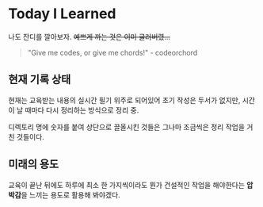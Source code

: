 # Today I Learned

나도 잔디를 깔아보자. <del>예쁘게 까는 것은 이미 글러버렸...</del>

> "Give me codes, or give me chords!" - codeorchord

## 현재 기록 상태

현재는 교육받는 내용의 실시간 필기 위주로 되어있어 초기 작성은 두서가 없지만, 시간이 날 때마다 다시 정리하는 방식으로 정리 중.

디렉토리 명에 숫자를 붙여 상단으로 끌올시킨 것들은 그나마 조금씩은 정리 작업을 거친 것들이다.

## 미래의 용도

교육이 끝난 뒤에도 하루에 최소 한 가지씩이라도 뭔가 건설적인 작업을 해야한다는 **압박감**을 느끼는 용도로 활용해 봐야겠다.

